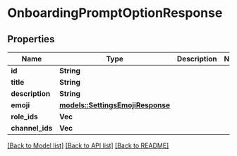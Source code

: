 # OnboardingPromptOptionResponse

## Properties

Name | Type | Description | Notes
------------ | ------------- | ------------- | -------------
**id** | **String** |  | 
**title** | **String** |  | 
**description** | **String** |  | 
**emoji** | [**models::SettingsEmojiResponse**](SettingsEmojiResponse.md) |  | 
**role_ids** | **Vec<String>** |  | 
**channel_ids** | **Vec<String>** |  | 

[[Back to Model list]](../README.md#documentation-for-models) [[Back to API list]](../README.md#documentation-for-api-endpoints) [[Back to README]](../README.md)


